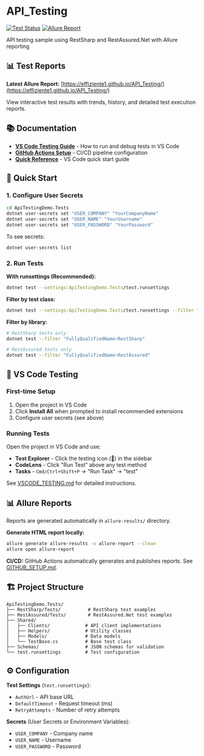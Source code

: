 # API_Testing

[![Test Status](https://github.com/effiziente1/API_Testing/actions/workflows/test-and-report.yml/badge.svg)](https://github.com/effiziente1/API_Testing/actions/workflows/test-and-report.yml)
[![Allure Report](https://img.shields.io/badge/Allure%20Report-📊-blue)](https://effiziente1.github.io/API_Testing/)

API testing sample using RestSharp and RestAssured.Net with Allure reporting

## 📊 Test Reports

**Latest Allure Report:** [https://effiziente1.github.io/API_Testing/](https://effiziente1.github.io/API_Testing/)

View interactive test results with trends, history, and detailed test execution reports.

## 📚 Documentation

- **[VS Code Testing Guide](VSCODE_TESTING.md)** - How to run and debug tests in VS Code
- **[GitHub Actions Setup](GITHUB_SETUP.md)** - CI/CD pipeline configuration
- **[Quick Reference](.vscode/README.md)** - VS Code quick start guide

## 🚀 Quick Start

### 1. Configure User Secrets

```bash
cd ApiTestingDemo.Tests
dotnet user-secrets set "USER_COMPANY" "YourCompanyName"
dotnet user-secrets set "USER_NAME" "YourUsername"
dotnet user-secrets set "USER_PASSWORD" "YourPassword"
```

To see secrets:
```bash
dotnet user-secrets list
```

### 2. Run Tests

**With runsettings (Recommended):**
```bash
dotnet test --settings:ApiTestingDemo.Tests/test.runsettings
```

**Filter by test class:**
```bash
dotnet test --settings:ApiTestingDemo.Tests/test.runsettings --filter "FullyQualifiedName~LoginTests"
```

**Filter by library:**
```bash
# RestSharp tests only
dotnet test --filter "FullyQualifiedName~RestSharp"

# RestAssured tests only
dotnet test --filter "FullyQualifiedName~RestAssured"
```

## 🧪 VS Code Testing

### First-time Setup
1. Open the project in VS Code
2. Click **Install All** when prompted to install recommended extensions
3. Configure user secrets (see above)

### Running Tests
Open the project in VS Code and use:
- **Test Explorer** - Click the testing icon (🧪) in the sidebar
- **CodeLens** - Click "Run Test" above any test method
- **Tasks** - `Cmd/Ctrl+Shift+P` → "Run Task" → "test"

See [VSCODE_TESTING.md](VSCODE_TESTING.md) for detailed instructions.

## 📊 Allure Reports

Reports are generated automatically in `allure-results/` directory.

**Generate HTML report locally:**
```bash
allure generate allure-results -o allure-report --clean
allure open allure-report
```

**CI/CD:** GitHub Actions automatically generates and publishes reports. See [GITHUB_SETUP.md](GITHUB_SETUP.md).

## 🏗️ Project Structure

```
ApiTestingDemo.Tests/
├── RestSharp/Tests/          # RestSharp test examples
├── RestAssured/Tests/        # RestAssured.Net test examples
├── Shared/
│   ├── Clients/             # API client implementations
│   ├── Helpers/             # Utility classes
│   ├── Models/              # Data models
│   └── TestBase.cs          # Base test class
├── Schemas/                 # JSON schemas for validation
└── test.runsettings         # Test configuration
```

## ⚙️ Configuration

**Test Settings** (`test.runsettings`):
- `AuthUrl` - API base URL
- `DefaultTimeout` - Request timeout (ms)
- `RetryAttempts` - Number of retry attempts

**Secrets** (User Secrets or Environment Variables):
- `USER_COMPANY` - Company name
- `USER_NAME` - Username
- `USER_PASSWORD` - Password
